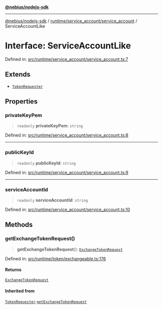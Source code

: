 [**@nebius/nodejs-sdk**](../../../../README.md)

---

[@nebius/nodejs-sdk](../../../../README.md) / [runtime/service_account/service_account](../README.md) / ServiceAccountLike

# Interface: ServiceAccountLike

Defined in: [src/runtime/service_account/service_account.ts:7](https://github.com/nebius/nodejs-sdk/blob/a37d220b2851e3bf0d396cb03828d544f584df45/src/runtime/service_account/service_account.ts#L7)

## Extends

- [`TokenRequester`](../../../token/exchangeable/interfaces/TokenRequester.md)

## Properties

### privateKeyPem

> `readonly` **privateKeyPem**: `string`

Defined in: [src/runtime/service_account/service_account.ts:8](https://github.com/nebius/nodejs-sdk/blob/a37d220b2851e3bf0d396cb03828d544f584df45/src/runtime/service_account/service_account.ts#L8)

---

### publicKeyId

> `readonly` **publicKeyId**: `string`

Defined in: [src/runtime/service_account/service_account.ts:9](https://github.com/nebius/nodejs-sdk/blob/a37d220b2851e3bf0d396cb03828d544f584df45/src/runtime/service_account/service_account.ts#L9)

---

### serviceAccountId

> `readonly` **serviceAccountId**: `string`

Defined in: [src/runtime/service_account/service_account.ts:10](https://github.com/nebius/nodejs-sdk/blob/a37d220b2851e3bf0d396cb03828d544f584df45/src/runtime/service_account/service_account.ts#L10)

## Methods

### getExchangeTokenRequest()

> **getExchangeTokenRequest**(): [`ExchangeTokenRequest`](../../../../api/nebius/iam/v1/interfaces/ExchangeTokenRequest.md)

Defined in: [src/runtime/token/exchangeable.ts:176](https://github.com/nebius/nodejs-sdk/blob/a37d220b2851e3bf0d396cb03828d544f584df45/src/runtime/token/exchangeable.ts#L176)

#### Returns

[`ExchangeTokenRequest`](../../../../api/nebius/iam/v1/interfaces/ExchangeTokenRequest.md)

#### Inherited from

[`TokenRequester`](../../../token/exchangeable/interfaces/TokenRequester.md).[`getExchangeTokenRequest`](../../../token/exchangeable/interfaces/TokenRequester.md#getexchangetokenrequest)
